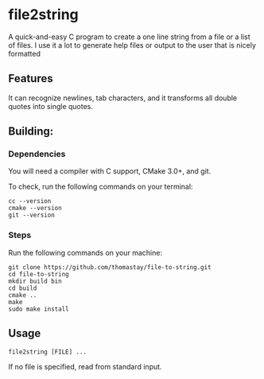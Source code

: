 # file2string

A quick-and-easy C program to create a one line string from a file or a list of
files. I use it a lot to generate help files or output to the user that is
nicely formatted

## Features
It can recognize newlines, tab characters, and it transforms all double
quotes into single quotes.

## Building:

### Dependencies
You will need a compiler with C support, CMake 3.0+, and git.

To check, run the following commands on your terminal:
```
cc --version
cmake --version
git --version
```

### Steps
Run the following commands on your machine:
```
git clone https://github.com/thomastay/file-to-string.git
cd file-to-string
mkdir build bin
cd build
cmake ..
make
sudo make install
```

## Usage

```
file2string [FILE] ...
```

If no file is specified, read from standard input.
